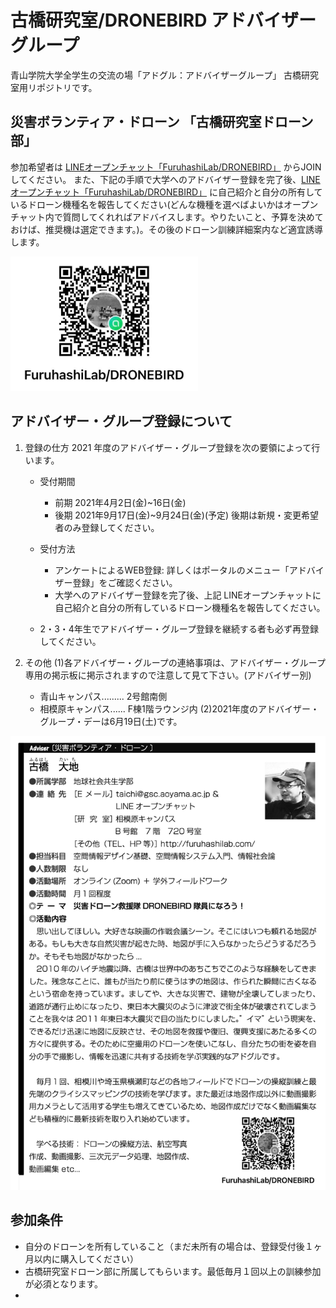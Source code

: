 # 古橋研究室/DRONEBIRD アドバイザーグループ
青山学院大学全学生の交流の場「アドグル：アドバイザーグループ」 古橋研究室用リポジトリです。

## 災害ボランティア・ドローン 「古橋研究室ドローン部」

参加希望者は [LINEオープンチャット「FuruhashiLab/DRONEBIRD」](https://line.me/ti/g2/UIaFnxDSC-gq5jwGdq5urA) からJOINしてください。
また、下記の手順で大学へのアドバイザー登録を完了後、[LINEオープンチャット「FuruhashiLab/DRONEBIRD」](https://line.me/ti/g2/UIaFnxDSC-gq5jwGdq5urA) に自己紹介と自分の所有しているドローン機種名を報告してください(どんな機種を選べばよいかはオープンチャット内で質問してくれればアドバイスします。やりたいこと、予算を決めておけば、推奨機は選定できます。)。その後のドローン訓練詳細案内など適宜誘導します。

<a href="https://line.me/ti/g2/UIaFnxDSC-gq5jwGdq5urA" ><img src="https://github.com/furuhashilab/advisergroup/blob/main/assets/images/167751594_251508870015580_3742215109158859642_n.jpg?raw=true" width="300" /></a>


## アドバイザー・グループ登録について
1. 登録の仕方
2021 年度のアドバイザー・グループ登録を次の要領によって行います。 
   * 受付期間
      - 前期 2021年4月2日(金)~16日(金)
      - 後期 2021年9月17日(金)~9月24日(金)(予定) 後期は新規・変更希望者のみ登録してください。
   * 受付方法
      - アンケートによるWEB登録: 詳しくはポータルのメニュー「アドバイザー登録」をご確認ください。
      - 大学へのアドバイザー登録を完了後、上記 LINEオープンチャットに自己紹介と自分の所有しているドローン機種名を報告してください。

   * 2・3・4年生でアドバイザー・グループ登録を継続する者も必ず再登録してください。

2. その他
   (1)各アドバイザー・グループの連絡事項は、アドバイザー・グループ専用の掲示板に掲示されますので注意して見て下さい。(アドバイザー別)
   * 青山キャンパス......... 2号館南側
   * 相模原キャンパス...... F棟1階ラウンジ内
   (2)2021年度のアドバイザー・グループ・デーは6月19日(土)です。

<img src="https://github.com/furuhashilab/advisergroup/blob/main/assets/images/%E3%82%B9%E3%82%AF%E3%83%AA%E3%83%BC%E3%83%B3%E3%82%B7%E3%83%A7%E3%83%83%E3%83%88%202021-04-02%205.04.14.png?raw=true" width="600" />


## 参加条件
 * 自分のドローンを所有していること（まだ未所有の場合は、登録受付後１ヶ月以内に購入してください）
 * 古橋研究室ドローン部に所属してもらいます。最低毎月１回以上の訓練参加が必須となります。
 * 
